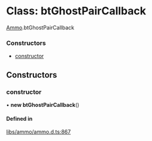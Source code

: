 # Class: btGhostPairCallback

[Ammo](../modules/Ammo.md).btGhostPairCallback


### Constructors

- [constructor](Ammo.btGhostPairCallback.md#constructor)

## Constructors

### constructor

• **new btGhostPairCallback**()

#### Defined in

[libs/ammo/ammo.d.ts:867](https://github.com/Orillusion/orillusion/blob/main/src/libs/ammo/ammo.d.ts#L867)
